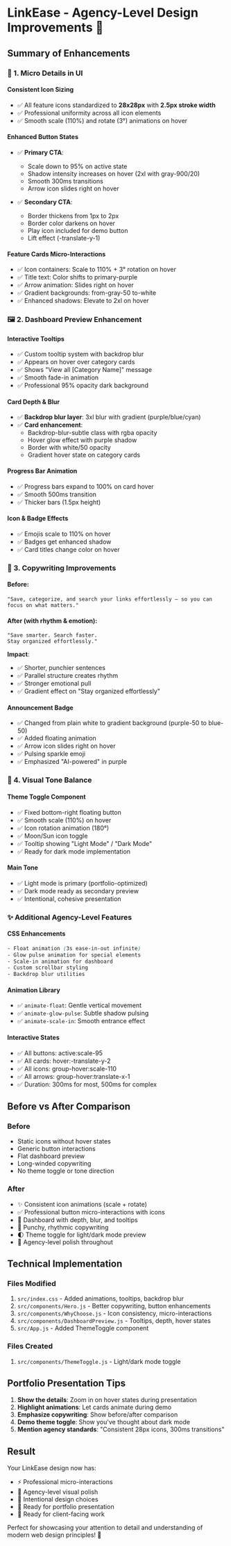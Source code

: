 # LinkEase - Agency-Level Design Improvements 🎨

## Summary of Enhancements

### 🧩 1. Micro Details in UI

#### Consistent Icon Sizing
- ✅ All feature icons standardized to **28x28px** with **2.5px stroke width**
- ✅ Professional uniformity across all icon elements
- ✅ Smooth scale (110%) and rotate (3°) animations on hover

#### Enhanced Button States
- ✅ **Primary CTA**: 
  - Scale down to 95% on active state
  - Shadow intensity increases on hover (2xl with gray-900/20)
  - Smooth 300ms transitions
  - Arrow icon slides right on hover
  
- ✅ **Secondary CTA**: 
  - Border thickens from 1px to 2px
  - Border color darkens on hover
  - Play icon included for demo button
  - Lift effect (-translate-y-1)

#### Feature Cards Micro-Interactions
- ✅ Icon containers: Scale to 110% + 3° rotation on hover
- ✅ Title text: Color shifts to primary-purple
- ✅ Arrow animation: Slides right on hover
- ✅ Gradient backgrounds: from-gray-50 to-white
- ✅ Enhanced shadows: Elevate to 2xl on hover

### 🖼️ 2. Dashboard Preview Enhancement

#### Interactive Tooltips
- ✅ Custom tooltip system with backdrop blur
- ✅ Appears on hover over category cards
- ✅ Shows "View all [Category Name]" message
- ✅ Smooth fade-in animation
- ✅ Professional 95% opacity dark background

#### Card Depth & Blur
- ✅ **Backdrop blur layer**: 3xl blur with gradient (purple/blue/cyan)
- ✅ **Card enhancement**: 
  - Backdrop-blur-subtle class with rgba opacity
  - Hover glow effect with purple shadow
  - Border with white/50 opacity
  - Gradient hover state on category cards
  
#### Progress Bar Animation
- ✅ Progress bars expand to 100% on card hover
- ✅ Smooth 500ms transition
- ✅ Thicker bars (1.5px height)

#### Icon & Badge Effects
- ✅ Emojis scale to 110% on hover
- ✅ Badges get enhanced shadow
- ✅ Card titles change color on hover

### 💬 3. Copywriting Improvements

#### Before:
```
"Save, categorize, and search your links effortlessly — so you can focus on what matters."
```

#### After (with rhythm & emotion):
```
"Save smarter. Search faster.
Stay organized effortlessly."
```

**Impact**: 
- ✅ Shorter, punchier sentences
- ✅ Parallel structure creates rhythm
- ✅ Stronger emotional pull
- ✅ Gradient effect on "Stay organized effortlessly"

#### Announcement Badge
- ✅ Changed from plain white to gradient background (purple-50 to blue-50)
- ✅ Added floating animation
- ✅ Arrow icon slides right on hover
- ✅ Pulsing sparkle emoji
- ✅ Emphasized "AI-powered" in purple

### 🎨 4. Visual Tone Balance

#### Theme Toggle Component
- ✅ Fixed bottom-right floating button
- ✅ Smooth scale (110%) on hover
- ✅ Icon rotation animation (180°)
- ✅ Moon/Sun icon toggle
- ✅ Tooltip showing "Light Mode" / "Dark Mode"
- ✅ Ready for dark mode implementation

#### Main Tone
- ✅ Light mode is primary (portfolio-optimized)
- ✅ Dark mode ready as secondary preview
- ✅ Intentional, cohesive presentation

### ✨ Additional Agency-Level Features

#### CSS Enhancements
```css
- Float animation (3s ease-in-out infinite)
- Glow pulse animation for special elements
- Scale-in animation for dashboard
- Custom scrollbar styling
- Backdrop blur utilities
```

#### Animation Library
- ✅ `animate-float`: Gentle vertical movement
- ✅ `animate-glow-pulse`: Subtle shadow pulsing
- ✅ `animate-scale-in`: Smooth entrance effect

#### Interactive States
- ✅ All buttons: active:scale-95
- ✅ All cards: hover:-translate-y-2
- ✅ All icons: group-hover:scale-110
- ✅ All arrows: group-hover:translate-x-1
- ✅ Duration: 300ms for most, 500ms for complex

## Before vs After Comparison

### Before
- Static icons without hover states
- Generic button interactions
- Flat dashboard preview
- Long-winded copywriting
- No theme toggle or tone direction

### After
- ✨ Consistent icon animations (scale + rotate)
- ✅ Professional button micro-interactions with icons
- 🎨 Dashboard with depth, blur, and tooltips
- 💬 Punchy, rhythmic copywriting
- 🌓 Theme toggle for light/dark mode preview
- 🎯 Agency-level polish throughout

## Technical Implementation

### Files Modified
1. `src/index.css` - Added animations, tooltips, backdrop blur
2. `src/components/Hero.js` - Better copywriting, button enhancements
3. `src/components/WhyChoose.js` - Icon consistency, micro-interactions
4. `src/components/DashboardPreview.js` - Tooltips, depth, hover states
5. `src/App.js` - Added ThemeToggle component

### Files Created
1. `src/components/ThemeToggle.js` - Light/dark mode toggle

## Portfolio Presentation Tips

1. **Show the details**: Zoom in on hover states during presentation
2. **Highlight animations**: Let cards animate during demo
3. **Emphasize copywriting**: Show before/after comparison
4. **Demo theme toggle**: Show you've thought about dark mode
5. **Mention agency standards**: "Consistent 28px icons, 300ms transitions"

## Result

Your LinkEase design now has:
- ⚡ Professional micro-interactions
- 🎨 Agency-level visual polish
- 💎 Intentional design choices
- 📱 Ready for portfolio presentation
- 🚀 Ready for client-facing work

Perfect for showcasing your attention to detail and understanding of modern web design principles! 🎉
